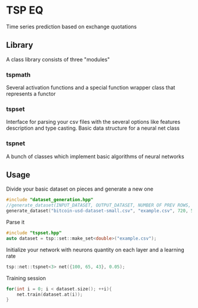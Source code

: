 # TSP EQ
Time series prediction based on exchange quotations

## Library
A class library consists of three "modules"

### tspmath
Several activation functions and a special function wrapper class that represents a functor

### tspset
Interface for parsing your csv files with the several options like features description and type casting.
Basic data structure for a neural net class

### tspnet
A bunch of classes which implement basic algorithms of neural networks

## Usage

Divide your basic dataset on pieces and generate a new one
```c++
#include "dataset_generation.hpp"
//generate_dataset(INPUT_DATASET, OUTPUT_DATASET, NUMBER OF PREV ROWS, ROWS AVERAGE, FEATURES...)
generate_dataset("bitcoin-usd-dataset-small.csv", "example.csv", 720, 5, tsp::set::tspfeature<double>("Weighted_Price"));
```

Parse it
```c++
#include "tspset.hpp"
auto dataset = tsp::set::make_set<double>("example.csv");
```

Initialize your network with neurons quantity on each layer and a learning rate
```c++
tsp::net::tspnet<3> net({100, 65, 43}, 0.05);
```

Training session
```c++
for(int i = 0; i < dataset.size(); ++i){
    net.train(dataset.at(i));
}
```
